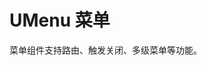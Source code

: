 # UMenu 菜单

菜单组件支持路由、触发关闭、多级菜单等功能。

<u-h2-tabs router>
    <u-h2-tab title="基础示例" to="/components/u-menu/examples"></u-h2-tab>
    <u-h2-tab title="API" to="/components/u-menu/api"></u-h2-tab>
</u-h2-tabs>

<router-view></router-view>
